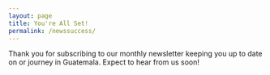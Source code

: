```yaml
---
layout: page
title: You're All Set!
permalink: /newssuccess/
---
```


<p style="margin-bottom: 40px;">Thank you for subscribing to our monthly newsletter keeping you up to date on or journey in Guatemala. Expect to hear from us soon!</p>
